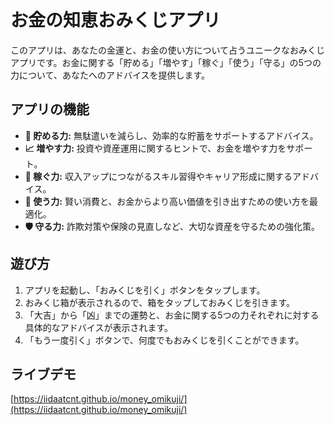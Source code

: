 # お金の知恵おみくじアプリ

このアプリは、あなたの金運と、お金の使い方について占うユニークなおみくじアプリです。お金に関する「貯める」「増やす」「稼ぐ」「使う」「守る」の5つの力について、あなたへのアドバイスを提供します。

## アプリの機能

- **💸 貯める力:** 無駄遣いを減らし、効率的な貯蓄をサポートするアドバイス。
- **📈 増やす力:** 投資や資産運用に関するヒントで、お金を増やす力をサポート。
- **💪 稼ぐ力:** 収入アップにつながるスキル習得やキャリア形成に関するアドバイス。
- **🎯 使う力:** 賢い消費と、お金からより高い価値を引き出すための使い方を最適化。
- **🛡️ 守る力:** 詐欺対策や保険の見直しなど、大切な資産を守るための強化策。

## 遊び方

1.  アプリを起動し、「おみくじを引く」ボタンをタップします。
2.  おみくじ箱が表示されるので、箱をタップしておみくじを引きます。
3.  「大吉」から「凶」までの運勢と、お金に関する5つの力それぞれに対する具体的なアドバイスが表示されます。
4.  「もう一度引く」ボタンで、何度でもおみくじを引くことができます。

## ライブデモ

[https://iidaatcnt.github.io/money_omikuji/](https://iidaatcnt.github.io/money_omikuji/)
